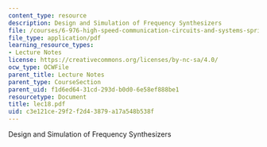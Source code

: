 ```yaml
---
content_type: resource
description: Design and Simulation of Frequency Synthesizers
file: /courses/6-976-high-speed-communication-circuits-and-systems-spring-2003/c3e121ce29f2f2d43879a17a548b538f_lec18.pdf
file_type: application/pdf
learning_resource_types:
- Lecture Notes
license: https://creativecommons.org/licenses/by-nc-sa/4.0/
ocw_type: OCWFile
parent_title: Lecture Notes
parent_type: CourseSection
parent_uid: f1d6ed64-31cd-293d-b0d0-6e58ef888be1
resourcetype: Document
title: lec18.pdf
uid: c3e121ce-29f2-f2d4-3879-a17a548b538f
---
```

Design and Simulation of Frequency Synthesizers